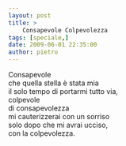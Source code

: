 ```yaml
---
layout: post
title: >
    Consapevole Colpevolezza
tags: [speciale,]
date: 2009-06-01 22:35:00
author: pietro
---
```

Consapevole<br/>che quella stella è stata mia<br/>il solo tempo di portarmi tutto via,<br/>colpevole<br/>di consapevolezza<br/>mi cauterizzerai con un sorriso<br/>solo dopo che mi avrai ucciso,<br/>con la colpevolezza.
